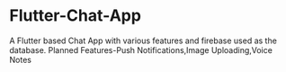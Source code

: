 # Flutter-Chat-App
A Flutter based Chat App with various features and firebase used as the database.
Planned Features-Push Notifications,Image Uploading,Voice Notes
